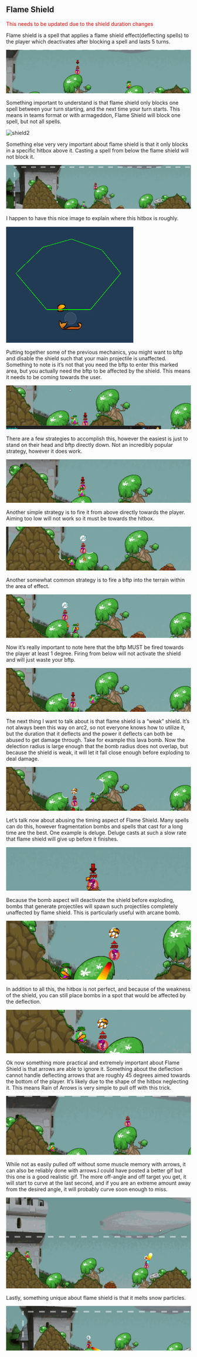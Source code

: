 ## Flame Shield


<span style="color:red">This needs to be updated due to the shield duration changes</span>


Flame shield is a spell that applies a flame shield effect(deflecting spells) to the player which deactivates after blocking a spell and lasts 5 turns.


![shield1](https://raw.githubusercontent.com/1IlIl/wikidata/main/flame/gifs/flameshield.gif)


Something important to understand is that flame shield only blocks one spell between your turn starting, and the  next time your turn starts. This means in teams format or with armageddon, Flame Shield will block one spell, but not all spells.


![shield2](https://raw.githubusercontent.com/1IlIl/wikidata/main/flame/gifs/flameshield2.gif)


Something else very very important about flame shield is that it only blocks in a specific hitbox above it. Casting a spell from below the flame shield will not block it.



![shield3](https://raw.githubusercontent.com/1IlIl/wikidata/main/flame/gifs/flameshield3.gif)


I happen to have this nice image to explain where this hitbox is roughly. 


![shieldpng1](https://raw.githubusercontent.com/1IlIl/wikidata/main/flame/png/flameshield1.png)


Putting together some of the previous mechanics, you might want to bftp and disable the shield such that your main projectile is unaffected. Something to note is it’s not that you need the bftp to enter this marked area, but you actually need the bftp to be affected by the shield. This means it needs to be coming towards the user.


![shield4](https://raw.githubusercontent.com/1IlIl/wikidata/main/flame/gifs/flameshield4.gif)


There are a few strategies to accomplish this, however the easiest is just to stand on their head and bftp directly down. Not an incredibly popular strategy, however it does work.


![shield5](https://raw.githubusercontent.com/1IlIl/wikidata/main/flame/gifs/flameshield5.gif)


Another simple strategy is to fire it from above directly towards the player. Aiming too low will not work so it must be towards the hitbox.


![shield6](https://raw.githubusercontent.com/1IlIl/wikidata/main/flame/gifs/flameshield6.gif)


Another somewhat common strategy is to fire a bftp into the terrain within the area of effect. 


![shield8](https://raw.githubusercontent.com/1IlIl/wikidata/main/flame/gifs/flameshield8.gif)


Now it’s really important to note here that the bftp MUST be fired towards the player at least 1 degree. Firing from below will not activate the shield and will just waste your bftp.


![shield9](https://raw.githubusercontent.com/1IlIl/wikidata/main/flame/gifs/flameshield9.gif)


The next thing I want to talk about is that flame shield is a “weak” shield. It’s not always been this way on arc2, so not everyone knows how to utilize it, but the duration that it deflects and the power it deflects can both be abused to get damage through. Take for example this lava bomb. Now the delection radius is large enough that the bomb radius does not overlap, but because the shield is weak, it will let it fall close enough before exploding to deal damage.


![shield10](https://raw.githubusercontent.com/1IlIl/wikidata/main/flame/gifs/flameshield10.gif)


Let’s talk now about abusing the timing aspect of Flame Shield. Many spells can do this, however fragmentation bombs and spells that cast for a long time are the best. One example is deluge. Deluge casts at such a slow rate that flame shield will give up before it finishes.


![shield11](https://raw.githubusercontent.com/1IlIl/wikidata/main/flame/gifs/flameshield11.gif)


Because the bomb aspect will deactivate the shield before exploding, bombs that generate projectiles will spawn such projectiles completely unaffected by flame shield. This is particularly useful with arcane bomb.


![shield13](https://raw.githubusercontent.com/1IlIl/wikidata/main/flame/gifs/flameshield13.gif)


In addition to all this, the hitbox is not perfect, and because of the weakness of the shield, you can still place bombs in a spot that would be affected by the deflection.


![shield12](https://raw.githubusercontent.com/1IlIl/wikidata/main/flame/gifs/flameshield12.gif)


Ok now something more practical and extremely important about Flame Shield is that arrows are able to ignore it. Something about the deflection cannot handle deflecting arrows that are roughly 45 degrees aimed towards the bottom of the player. It’s likely due to the shape of the hitbox neglecting it. This means Rain of Arrows is very simple to pull off with this trick.


![shield14](https://raw.githubusercontent.com/1IlIl/wikidata/main/flame/gifs/flameshield14.gif)


While not as easily pulled off without some muscle memory with arrows, it can also be reliably done with arrows.I could have posted a better gif but this one is a good realistic gif. The more off-angle and off target you get, it will start to curve at the last second, and if you are an extreme amount away from the desired angle, it will probably curve soon enough to miss.


![shield15](https://raw.githubusercontent.com/1IlIl/wikidata/main/flame/gifs/flameshield15.gif)


Lastly, something unique about flame shield is that it melts snow particles.


![shield16](https://raw.githubusercontent.com/1IlIl/wikidata/main/flame/gifs/flameshield16.gif)

